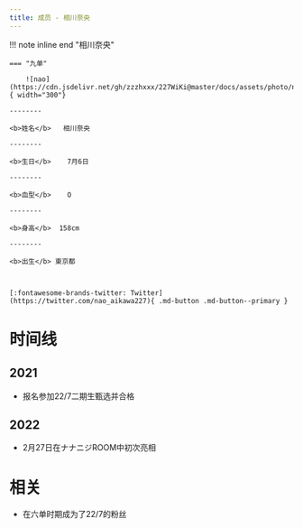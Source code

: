 ```yaml
---
title: 成员 - 相川奈央
---
```


!!! note inline end "相川奈央"

    === "九单"

        ![nao](https://cdn.jsdelivr.net/gh/zzzhxxx/227WiKi@master/docs/assets/photo/nao/9th.jpg){ width="300"}

    --------

    <b>姓名</b>   相川奈央

    --------

    <b>生日</b>    7月6日

    --------

    <b>血型</b>    O

    --------

    <b>身高</b>  158cm

    --------

    <b>出生</b> 東京都

  

    [:fontawesome-brands-twitter: Twitter](https://twitter.com/nao_aikawa227){ .md-button .md-button--primary }

# 时间线
## 2021 

- 报名参加22/7二期生甄选并合格

## 2022

- 2月27日在ナナニジROOM中初次亮相

# 相关

- 在六单时期成为了22/7的粉丝